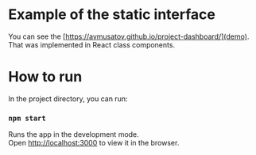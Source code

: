 # Example of the static interface
You can see the [https://avmusatov.github.io/project-dashboard/](demo).
That was implemented in React class components.

# How to run
In the project directory, you can run:

### `npm start`

Runs the app in the development mode.\
Open [http://localhost:3000](http://localhost:3000) to view it in the browser.
